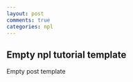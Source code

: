 ```yaml
---
layout: post
comments: true
categories: npl
---
```


## Empty npl tutorial template

Empty post template